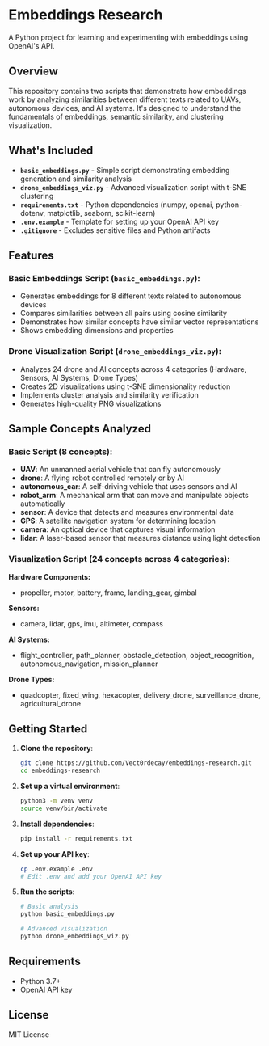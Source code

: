 # Embeddings Research

A Python project for learning and experimenting with embeddings using OpenAI's API.

## Overview

This repository contains two scripts that demonstrate how embeddings work by analyzing similarities between different texts related to UAVs, autonomous devices, and AI systems. It's designed to understand the fundamentals of embeddings, semantic similarity, and clustering visualization.

## What's Included

- **`basic_embeddings.py`** - Simple script demonstrating embedding generation and similarity analysis
- **`drone_embeddings_viz.py`** - Advanced visualization script with t-SNE clustering
- **`requirements.txt`** - Python dependencies (numpy, openai, python-dotenv, matplotlib, seaborn, scikit-learn)
- **`.env.example`** - Template for setting up your OpenAI API key
- **`.gitignore`** - Excludes sensitive files and Python artifacts

## Features

### Basic Embeddings Script (`basic_embeddings.py`):
- Generates embeddings for 8 different texts related to autonomous devices
- Compares similarities between all pairs using cosine similarity
- Demonstrates how similar concepts have similar vector representations
- Shows embedding dimensions and properties

### Drone Visualization Script (`drone_embeddings_viz.py`):
- Analyzes 24 drone and AI concepts across 4 categories (Hardware, Sensors, AI Systems, Drone Types)
- Creates 2D visualizations using t-SNE dimensionality reduction
- Implements cluster analysis and similarity verification
- Generates high-quality PNG visualizations

## Sample Concepts Analyzed

### Basic Script (8 concepts):
- **UAV**: An unmanned aerial vehicle that can fly autonomously
- **drone**: A flying robot controlled remotely or by AI
- **autonomous_car**: A self-driving vehicle that uses sensors and AI
- **robot_arm**: A mechanical arm that can move and manipulate objects automatically
- **sensor**: A device that detects and measures environmental data
- **GPS**: A satellite navigation system for determining location
- **camera**: An optical device that captures visual information
- **lidar**: A laser-based sensor that measures distance using light detection

### Visualization Script (24 concepts across 4 categories):

**Hardware Components:**
- propeller, motor, battery, frame, landing_gear, gimbal

**Sensors:**
- camera, lidar, gps, imu, altimeter, compass

**AI Systems:**
- flight_controller, path_planner, obstacle_detection, object_recognition, autonomous_navigation, mission_planner

**Drone Types:**
- quadcopter, fixed_wing, hexacopter, delivery_drone, surveillance_drone, agricultural_drone

## Getting Started

1. **Clone the repository**:
   ```bash
   git clone https://github.com/Vect0rdecay/embeddings-research.git
   cd embeddings-research
   ```

2. **Set up a virtual environment**:
   ```bash
   python3 -m venv venv
   source venv/bin/activate
   ```

3. **Install dependencies**:
   ```bash
   pip install -r requirements.txt
   ```

4. **Set up your API key**:
   ```bash
   cp .env.example .env
   # Edit .env and add your OpenAI API key
   ```

5. **Run the scripts**:
   ```bash
   # Basic analysis
   python basic_embeddings.py
   
   # Advanced visualization
   python drone_embeddings_viz.py
   ```

## Requirements

- Python 3.7+
- OpenAI API key

## License

MIT License

